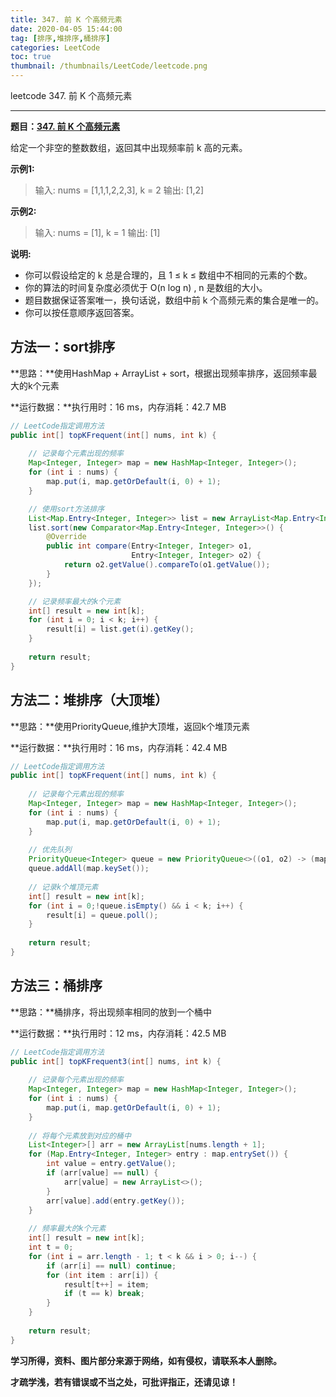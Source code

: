 ```yaml
---
title: 347. 前 K 个高频元素
date: 2020-04-05 15:44:00
tag: [排序,堆排序,桶排序]
categories: LeetCode
toc: true
thumbnail: /thumbnails/LeetCode/leetcode.png
---
```


leetcode 347. 前 K 个高频元素

<!--more-->

---

**题目：[347. 前 K 个高频元素](https://leetcode-cn.com/problems/top-k-frequent-elements/)**

给定一个非空的整数数组，返回其中出现频率前 k 高的元素。

**示例1:**

> 输入: nums = [1,1,1,2,2,3], k = 2
> 输出: [1,2]

**示例2:**

> 输入: nums = [1], k = 1
> 输出: [1]

**说明:**

* 你可以假设给定的 k 总是合理的，且 1 ≤ k ≤ 数组中不相同的元素的个数。
* 你的算法的时间复杂度必须优于 O(n log n) , n 是数组的大小。
* 题目数据保证答案唯一，换句话说，数组中前 k 个高频元素的集合是唯一的。
* 你可以按任意顺序返回答案。

## 方法一：sort排序

**思路：**使用HashMap + ArrayList + sort，根据出现频率排序，返回频率最大的k个元素

**运行数据：**执行用时：16 ms，内存消耗：42.7 MB

```java
// LeetCode指定调用方法
public int[] topKFrequent(int[] nums, int k) {
    
    // 记录每个元素出现的频率
    Map<Integer, Integer> map = new HashMap<Integer, Integer>();
    for (int i : nums) {
        map.put(i, map.getOrDefault(i, 0) + 1);
    }

    // 使用sort方法排序
    List<Map.Entry<Integer, Integer>> list = new ArrayList<Map.Entry<Integer,Integer>>(map.entrySet());
    list.sort(new Comparator<Map.Entry<Integer, Integer>>() {
        @Override
        public int compare(Entry<Integer, Integer> o1,
                           Entry<Integer, Integer> o2) {
            return o2.getValue().compareTo(o1.getValue());
        }
    });

    // 记录频率最大的k个元素
    int[] result = new int[k];
    for (int i = 0; i < k; i++) {
        result[i] = list.get(i).getKey();
    }
    
    return result;
}
```

## 方法二：堆排序（大顶堆）

**思路：**使用PriorityQueue,维护大顶堆，返回k个堆顶元素

**运行数据：**执行用时：16 ms，内存消耗：42.4 MB

```java
// LeetCode指定调用方法
public int[] topKFrequent(int[] nums, int k) {
    
    // 记录每个元素出现的频率
    Map<Integer, Integer> map = new HashMap<Integer, Integer>();
    for (int i : nums) {
        map.put(i, map.getOrDefault(i, 0) + 1);
    }
    
    // 优先队列
    PriorityQueue<Integer> queue = new PriorityQueue<>((o1, o2) -> (map.get(o2) - map.get(o1)));
    queue.addAll(map.keySet());
    
    // 记录k个堆顶元素
    int[] result = new int[k];
    for (int i = 0;!queue.isEmpty() && i < k; i++) {
        result[i] = queue.poll();
    }
    
    return result;
}
```

## 方法三：桶排序

**思路：**桶排序，将出现频率相同的放到一个桶中

**运行数据：**执行用时：12 ms，内存消耗：42.5 MB

```java
// LeetCode指定调用方法
public int[] topKFrequent3(int[] nums, int k) {
    
    // 记录每个元素出现的频率
    Map<Integer, Integer> map = new HashMap<Integer, Integer>();
    for (int i : nums) {
        map.put(i, map.getOrDefault(i, 0) + 1);
    }
    
    // 将每个元素放到对应的桶中
    List<Integer>[] arr = new ArrayList[nums.length + 1];
    for (Map.Entry<Integer, Integer> entry : map.entrySet()) {
        int value = entry.getValue();
        if (arr[value] == null) {
            arr[value] = new ArrayList<>();
        }
        arr[value].add(entry.getKey());
    }
    
    // 频率最大的k个元素
    int[] result = new int[k];
    int t = 0;
    for (int i = arr.length - 1; t < k && i > 0; i--) {
        if (arr[i] == null) continue;
        for (int item : arr[i]) {
            result[t++] = item;
            if (t == k) break;
        }
    }
    
    return result;
}
```

**学习所得，资料、图片部分来源于网络，如有侵权，请联系本人删除。**

**才疏学浅，若有错误或不当之处，可批评指正，还请见谅！**